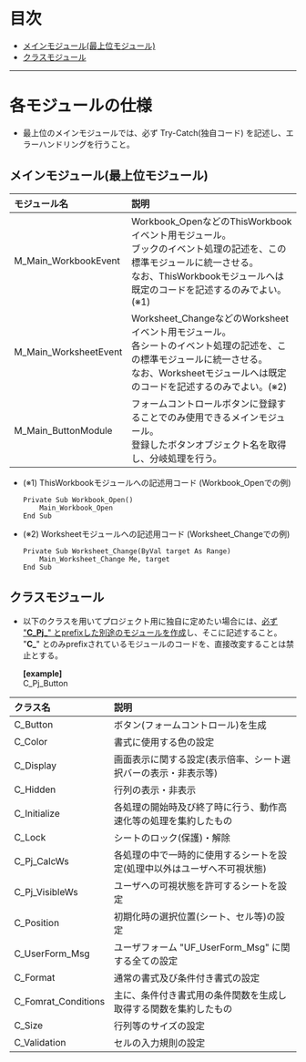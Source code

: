 # 目次
- [メインモジュール(最上位モジュール)](#main-module)
- [クラスモジュール](#class-module)

***

# 各モジュールの仕様

- 最上位のメインモジュールでは、必ず Try-Catch(独自コード) を記述し、エラーハンドリングを行うこと。

<a name="main-module"></a>

## メインモジュール(最上位モジュール)

|モジュール名|説明|
|:-----|:-----|
|M_Main_WorkbookEvent|Workbook_OpenなどのThisWorkbookイベント用モジュール。<br />ブックのイベント処理の記述を、この標準モジュールに統一させる。<br />なお、ThisWorkbookモジュールへは既定のコードを記述するのみでよい。(※1)|
|M_Main_WorksheetEvent|Worksheet_ChangeなどのWorksheetイベント用モジュール。<br />各シートのイベント処理の記述を、この標準モジュールに統一させる。<br />なお、Worksheetモジュールへは既定のコードを記述するのみでよい。(※2)|
|M_Main_ButtonModule|フォームコントロールボタンに登録することでのみ使用できるメインモジュール。<br />登録したボタンオブジェクト名を取得し、分岐処理を行う。|

- (※1) ThisWorkbookモジュールへの記述用コード (Workbook_Openでの例)
	```vbnet
	Private Sub Workbook_Open()
		Main_Workbook_Open
	End Sub
	```

- (※2) Worksheetモジュールへの記述用コード (Worksheet_Changeでの例)
	```vbnet
	Private Sub Worksheet_Change(ByVal target As Range)
		Main_Worksheet_Change Me, target
	End Sub
	```

<a name="class-module"></a>

## クラスモジュール

- 以下のクラスを用いてプロジェクト用に独自に定めたい場合には、<u>必ず "**C_Pj_**" とprefixした別途のモジュールを作成</u>し、そこに記述すること。
"**C_**" とのみprefixされているモジュールのコードを、直接改変することは禁止とする。

	**[example]**<br>
	C_Pj_Button<br>

|クラス名|説明|
|:-----|:-----|
|C_Button|ボタン(フォームコントロール)を生成|
|C_Color|書式に使用する色の設定|
|C_Display|画面表示に関する設定(表示倍率、シート選択バーの表示・非表示等)|
|C_Hidden|行列の表示・非表示|
|C_Initialize|各処理の開始時及び終了時に行う、動作高速化等の処理を集約したもの|
|C_Lock|シートのロック(保護)・解除|
|C_Pj_CalcWs|各処理の中で一時的に使用するシートを設定(処理中以外はユーザへ不可視状態)|
|C_Pj_VisibleWs|ユーザへの可視状態を許可するシートを設定|
|C_Position|初期化時の選択位置(シート、セル等)の設定|
|C_UserForm_Msg|ユーザフォーム "UF_UserForm_Msg" に関する全ての設定|
|C_Format|通常の書式及び条件付き書式の設定|
|C_Fomrat_Conditions|主に、条件付き書式用の条件関数を生成し取得する関数を集約したもの|
|C_Size|行列等のサイズの設定|
|C_Validation|セルの入力規則の設定|